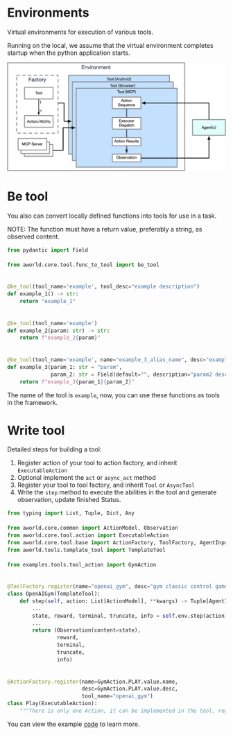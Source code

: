 # Environments

Virtual environments for execution of various tools.

Running on the local, we assume that the virtual environment completes startup when the python application starts.

![Environment Architecture](../../readme_assets/framework_environment.png)

# Be tool

You also can convert locally defined functions into tools for use in a task.

NOTE: The function must have a return value, preferably a string, as observed content.

```python
from pydantic import Field

from aworld.core.tool.func_to_tool import be_tool


@be_tool(tool_name='example', tool_desc="example description")
def example_1() -> str:
    return "example_1"


@be_tool(tool_name='example')
def example_2(param: str) -> str:
    return f"example_2{param}"


@be_tool(tool_name='example', name="example_3_alias_name", desc="example_3 description")
def example_3(param_1: str = "param",
              param_2: str = Field(default="", description="param2 description")) -> str:
    return f"example_3{param_1}{param_2}"
```

The name of the tool is `example`, now, you can use these functions as tools in the framework.

# Write tool

Detailed steps for building a tool:

1. Register action of your tool to action factory, and inherit `ExecutableAction`
2. Optional implement the `act` or `async_act` method
3. Register your tool to tool factory, and inherit `Tool` or `AsyncTool`
4. Write the `step` method to execute the abilities in the tool and generate observation, update finished Status.

```python
from typing import List, Tuple, Dict, Any

from aworld.core.common import ActionModel, Observation
from aworld.core.tool.action import ExecutableAction
from aworld.core.tool.base import ActionFactory, ToolFactory, AgentInput
from aworld.tools.template_tool import TemplateTool

from examples.tools.tool_action import GymAction


@ToolFactory.register(name="openai_gym", desc="gym classic control game", supported_action=GymAction)
class OpenAIGym(TemplateTool):
    def step(self, action: List[ActionModel], **kwargs) -> Tuple[AgentInput, float, bool, bool, Dict[str, Any]]:
        ...
        state, reward, terminal, truncate, info = self.env.step(action)
        ...
        return (Observation(content=state),
                reward,
                terminal,
                truncate,
                info)


@ActionFactory.register(name=GymAction.PLAY.value.name,
                        desc=GymAction.PLAY.value.desc,
                        tool_name="openai_gym")
class Play(ExecutableAction):
    """There is only one Action, it can be implemented in the tool, registration is required here."""
```

You can view the example [code](gym_tool/openai_gym.py) to learn more.

